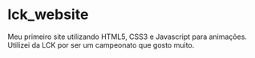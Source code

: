 ﻿# lck_website
Meu primeiro site utilizando HTML5, CSS3 e Javascript para animações. 
Utilizei da LCK por ser um campeonato que gosto muito.
